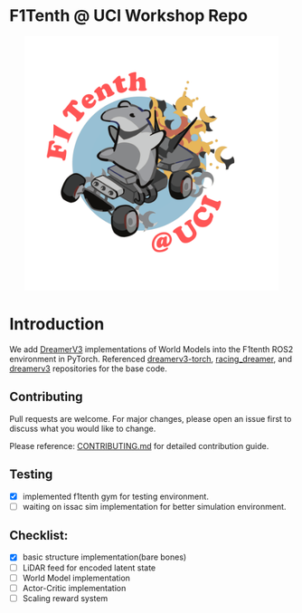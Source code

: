 # F1Tenth @ UCI Workshop Repo

<p align="center">
  <img src="./etc/f1t_uci_logo.png" width="450" title="hover text">
</p>

# Introduction
We add [DreamerV3](https://arxiv.org/abs/2301.04104) implementations of World Models into the F1tenth ROS2 environment in PyTorch. Referenced [dreamerv3-torch](https://github.com/NM512/dreamerv3-torch), [racing_dreamer](https://github.com/CPS-TUWien/racing_dreamer), and [dreamerv3](https://github.com/danijar/dreamerv3) repositories for the base code.

## Contributing

Pull requests are welcome. For major changes, please open an issue first
to discuss what you would like to change.

Please reference: [CONTRIBUTING.md](CONTRIBUTING.md) for detailed contribution guide.

## Testing

- [x] implemented f1tenth gym for testing environment.
- [ ] waiting on issac sim implementation for better simulation environment.
## Checklist:

- [x] basic structure implementation(bare bones)
- [ ] LiDAR feed for encoded latent state
- [ ] World Model implementation
- [ ] Actor-Critic implementation
- [ ] Scaling reward system
